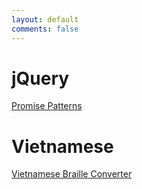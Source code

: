 ```yaml
---
layout: default
comments: false
---
```

# jQuery
[Promise Patterns](/jquery/promise-patterns)

# Vietnamese
[Vietnamese Braille Converter](/braille.html)